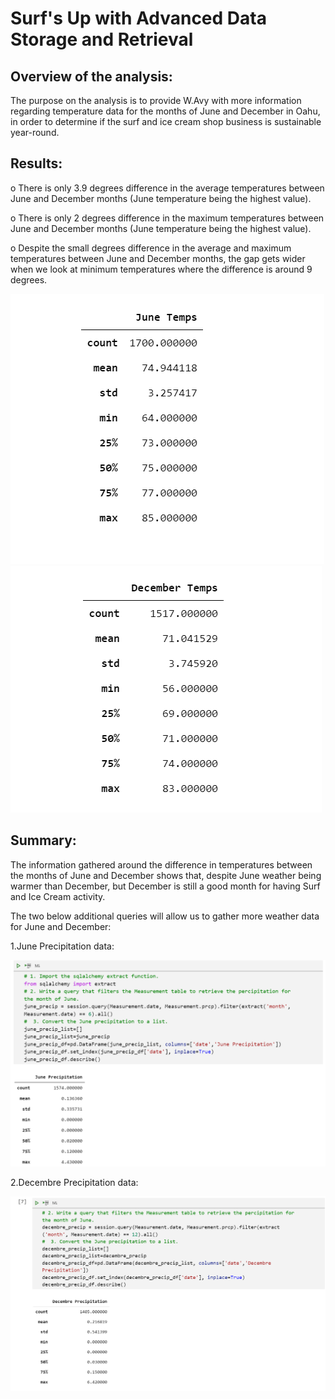 # Surf's Up with Advanced Data Storage and Retrieval

## Overview of the analysis:

The purpose on the analysis is to provide W.Avy with more information regarding temperature data for the months of June and December in Oahu, in order to determine if the surf and ice cream shop business is sustainable year-round.

## Results: 

o There is only 3.9 degrees difference in the average temperatures between June and December months (June temperature being the highest value).

o There is only 2 degrees difference in the maximum temperatures between June and December months (June temperature being the highest value).

o Despite the small degrees difference in the average and maximum temperatures between June and December months, the gap gets wider when we look at minimum temperatures where the difference is around 9 degrees.

![](june_temp.PNG)![](decembre_temp.PNG) 

## Summary:

The information gathered around the difference in temperatures between the months of June and December shows that, despite June weather being warmer than December, but December is still a good month for having Surf and Ice Cream activity.

The two below additional queries will allow us to gather more weather data for June and December: 

1.June Precipitation data:

![](june_precip.PNG)

2.Decembre Precipitation data:

![](decembre_precip.PNG)
